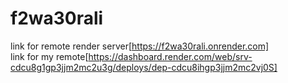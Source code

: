 # f2wa30rali
link for remote render server[https://f2wa30rali.onrender.com]<br>
link for my remote[https://dashboard.render.com/web/srv-cdcu8g1gp3jjm2mc2u3g/deploys/dep-cdcu8ihgp3jjm2mc2vj0S]